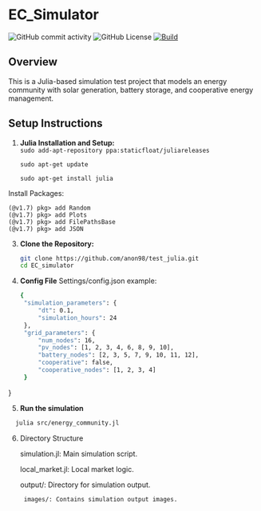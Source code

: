 # EC_Simulator
![GitHub commit activity](https://img.shields.io/github/commit-activity/w/anon98/EC_simulator)
![GitHub License](https://img.shields.io/github/license/anon98/EC_simulator)
[![Build](https://github.com/anon98/EC_simulator/actions/workflows/main.yml/badge.svg)](https://github.com/anon98/EC_simulator/blob/main/.github/workflows/main.yml)




## Overview

This is a Julia-based simulation test project that models an energy community with solar generation, battery storage, and cooperative energy management.

## Setup Instructions

1. **Julia Installation and Setup:**\
    ``
    sudo add-apt-repository ppa:staticfloat/juliareleases
   ``
   
     ``
    sudo apt-get update
    ``
   
     ``
    sudo apt-get install julia
    ``
   
Install Packages:
       
    (@v1.7) pkg> add Random
    (@v1.7) pkg> add Plots
    (@v1.7) pkg> add FilePathsBase
    (@v1.7) pkg> add JSON
3. **Clone the Repository:**

   ```bash
   git clone https://github.com/anon98/test_julia.git
   cd EC_simulator
3. **Config File**
    Settings/config.json
    example:
   ```bash
   {
    "simulation_parameters": {
        "dt": 0.1,
        "simulation_hours": 24
    },
    "grid_parameters": {
        "num_nodes": 16,
        "pv_nodes": [1, 2, 3, 4, 6, 8, 9, 10],
        "battery_nodes": [2, 3, 5, 7, 9, 10, 11, 12],
        "cooperative": false,
        "cooperative_nodes": [1, 2, 3, 4]
    }
}

   
   

5.  **Run the simulation**

 ```bash
   julia src/energy_community.jl 
```
6. Directory Structure

    simulation.jl: Main simulation script.
   
    local_market.jl: Local market logic.
   
    output/: Directory for simulation output.
   
   
        images/: Contains simulation output images.

